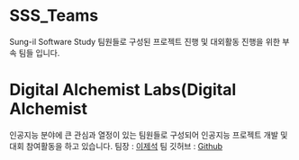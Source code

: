 # SSS_Teams
Sung-il Software Study 팀원들로 구성된 프로젝트 진행 및 대외활동 진행을 위한 부속 팀들 입니다.

# Digital Alchemist Labs(Digital Alchemist
인공지능 분야에 큰 관심과 열정이 있는 팀원들로 구성되어 인공지능 프로젝트 개발 및 대회 참여활동을 하고 있습니다.
팀장 : [이제석](https://github.com/itsjay83)
팀 깃허브 : [Github](https://github.com/Digital-Alchemist-Labs)

